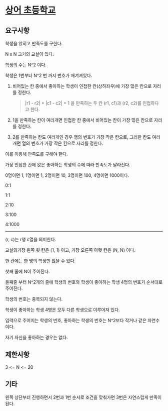 # [상어 초등학교](https://www.acmicpc.net/problem/21608)

## 요구사항

학생을 앉히고 만족도를 구한다.

N x N 크기의 교실이 있다.

학생의 수는 N^2 이다.

학생은 1번부터 N^2 번 까지 번호가 매겨져있다.

1. 비어있는 칸 중에서 좋아하는 학생이 인접한 칸(상하좌우)에 가장 많은 칸으로 자리를 정한다.

    > |r1 - r2| + |c1 - c2| = 1 을 만족하는 두 칸 (r1, c1)과 (r2, c2)를 인접하다고 한다.

2. 1을 만족하는 칸이 여러개면 인접한 칸 중에서 비어있는 칸이 가장 많은 칸으로 자리를 정한다.
3. 2를 만족하는 칸도 여러개인 경우 행의 번호가 가장 작은 칸으로, 그러한 칸도 여러개면 열의 번호가 가장 작은 칸으로 자리를 정한다.

이를 이용해 만족도를 구해야 한다.

가장 인접한 칸에 앉은 좋아하는 학생의 수에 따라 만족도가 달라진다.

0명이면 1, 1명이면 1, 2명이면 10, 3명이면 100, 4명이면 1000이다.

0:1

1:1

2:10

3:100

4:1000

---

(r, c)는 r행 c열을 의미한다.

교실의가장 왼쪽 윗 칸은 (1, 1) 이고, 가장 오른쪽 아랫 칸은 (N, N) 이다.

한 칸에는 한 명의 학생만 앉을 수 있다.

첫째 줄에 N이 주어진다.

둘째줄 부터 N^2개의 줄에 학생의 번호와 학생이 좋아하는 학생 4명의 번호가 순서대로 주어진다.

학생의 번호는 중복되지 않는다.

학생이 좋아하는 학생 4명은 모두 다른 학생으로 이루어져 있다.

입력으로 주어지는 학생의 번호, 좋아하는 학생의 번호는 N^2보다 작거나 같은 자연수이다.

자기 자신을 좋아하는 경우는 없다.

## 제한사항

3 <= N <= 20

## 기타

왼쪽 상단부터 진행하면서 2번과 1번 순서로 조건을 맞춰가면 3번은 자연스럽게 만족이 된다.
